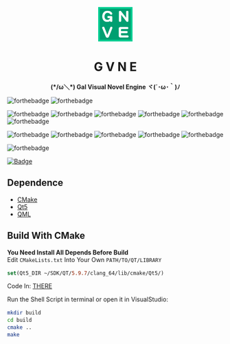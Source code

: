 <link rel="shortcut icon" href="https://raw.githubusercontent.com/GloomyGhost-MosquitoSeal/GVNE/master/Resources/icon.ico" />
<div align="center"><img width="80" src="icon.png" alt="GVNE logo"></div>
<div align="center">
    <b><h1>G V N E</h1></b>
</div>
<p align="center"><b>(*/ω＼*) Gal Visual Novel Engine ヾ(´･ω･｀)ﾉ</b></p>

  ![forthebadge](https://forthebadge.com/images/badges/built-by-developers.svg)
  ![forthebadge](https://forthebadge.com/images/badges/built-with-love.svg)
  
  ![forthebadge](https://forthebadge.com/images/badges/powered-by-electricity.svg)
  ![forthebadge](https://forthebadge.com/images/badges/powered-by-jeffs-keyboard.svg)
  ![forthebadge](https://forthebadge.com/images/badges/powered-by-netflix.svg)
  ![forthebadge](https://forthebadge.com/images/badges/powered-by-oxygen.svg)
  ![forthebadge](https://forthebadge.com/images/badges/powered-by-water.svg)
  ![forthebadge](https://forthebadge.com/images/badges/powered-by-electricity.svg)
  
  ![forthebadge](https://forthebadge.com/images/badges/contains-cat-gifs.svg)
  ![forthebadge](https://forthebadge.com/images/badges/ages-18.svg)
  ![forthebadge](https://forthebadge.com/images/badges/for-you.svg)
  ![forthebadge](https://forthebadge.com/images/badges/makes-people-smile.svg)
  ![forthebadge](https://forthebadge.com/images/badges/uses-git.svg)

  ![forthebadge](https://forthebadge.com/images/badges/made-with-c-plus-plus.svg)

  [![Badge](https://img.shields.io/badge/link-996.icu-%23FF4D5B.svg?style=for-the-badge)](https://996.icu/#/en_US)


## Dependence
- [CMake](https://cmake.org/)
- [Qt5](https://www.qt.io/)
- [QML](https://doc.qt.io/qt-5/location-maps-qml.html)

## Build With CMake
**You Need Install All Depends Before Build**  
Edit `CMakeLists.txt` Into Your Own `PATH/TO/QT/LIBRARY`  
```CMake
set(Qt5_DIR ~/SDK/QT/5.9.7/clang_64/lib/cmake/Qt5/)
```
Code In:  [THERE](https://github.com/GloomyGhost-MosquitoSeal/GVNE/blob/0e12899cab63ad7df8d371ec6e2ce14114ca53aa/CMakeLists.txt#L6)

Run the Shell Script in terminal or open it in VisualStudio:  
```bash
mkdir build
cd build
cmake ..
make
```

